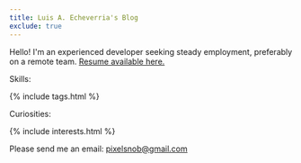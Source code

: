 ```yaml
---
title: Luis A. Echeverria's Blog
exclude: true
---
```


Hello! I'm an experienced developer seeking steady employment, preferably on a remote team. <a href="articles/luis-a-echeverria-resume">Resume available here.</a>

Skills:

{% include tags.html %}

Curiosities:

{% include interests.html %}

Please send me an email: pixelsnob@gmail.com





